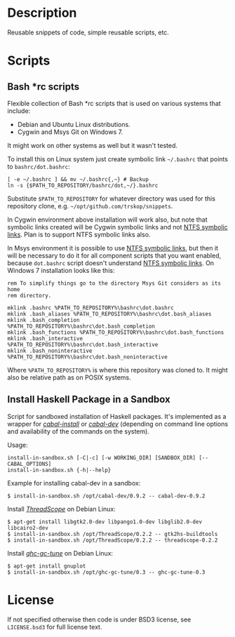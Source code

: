 Description
===========

Reusable snippets of code, simple reusable scripts, etc.


Scripts
=======

Bash \*rc scripts
-----------------

Flexible collection of Bash \*rc scripts that is used on various systems that
include:

* Debian and Ubuntu Linux distributions.
* Cygwin and Msys Git on Windows 7.

It might work on other systems as well but it wasn't tested.

To install this on Linux system just create symbolic link `~/.bashrc` that
points to `bashrc/dot.bashrc`:

    [ -e ~/.bashrc ] && mv ~/.bashrc{,~} # Backup
    ln -s {$PATH_TO_REPOSITORY/bashrc/dot,~/}.bashrc

Substitute `$PATH_TO_REPOSITORY` for whatever directory was used for this
repository clone, e.g. `~/opt/github.com/trskop/snippets`.

In Cygwin environment above installation will work also, but note that symbolic
links created will be Cygwin symbolic links and not [NTFS symbolic links][NTFS
symbolic link]. Plan is to support NTFS symbolic links also.

In Msys environment it is possible to use [NTFS symbolic links][NTFS symbolic
link], but then it will be necessary to do it for all component scripts that
you want enabled, because `dot.bashrc` script doesn't understand [NTFS symbolic
links][NTFS symbolic link]. On Windows 7 installation looks like this:

    rem To simplify things go to the directory Msys Git considers as its home
    rem directory.

    mklink .bashrc %PATH_TO_REPOSITORY%\bashrc\dot.bashrc
    mklink .bash_aliases %PATH_TO_REPOSITORY%\bashrc\dot.bash_aliases
    mklink .bash_completion %PATH_TO_REPOSITORY%\bashrc\dot.bash_completion
    mklink .bash_functions %PATH_TO_REPOSITORY%\bashrc\dot.bash_functions
    mklink .bash_interactive %PATH_TO_REPOSITORY%\bashrc\dot.bash_interactive
    mklink .bash_noninteractive %PATH_TO_REPOSITORY%\bashrc\dot.bash_noninteractive

Where `%PATH_TO_REPOSITORY%` is where this repository was cloned to. It might
also be relative path as on POSIX systems.


Install Haskell Package in a Sandbox
------------------------------------

Script for sandboxed installation of Haskell packages. It's implemented as a
wrapper for [*cabal-install*][cabal-install] or [*cabal-dev*][cabal-dev]
(depending on command line options and availability of the commands on the
system).

Usage:

```
install-in-sandbox.sh [-C|-c] [-w WORKING_DIR] [SANDBOX_DIR] [-- CABAL_OPTIONS]
install-in-sandbox.sh {-h|--help}
```

Example for installing cabal-dev in a sandbox:

```
$ install-in-sandbox.sh /opt/cabal-dev/0.9.2 -- cabal-dev-0.9.2
```

Install [*ThreadScope*][ThreadScope] on Debian Linux:

```
$ apt-get install libgtk2.0-dev libpango1.0-dev libglib2.0-dev libcairo2-dev
$ install-in-sandbox.sh /opt/ThreadScope/0.2.2 -- gtk2hs-buildtools
$ install-in-sandbox.sh /opt/ThreadScope/0.2.2 -- threadscope-0.2.2
```

Install [*ghc-gc-tune*][ghc-gc-tune] on Debian Linux:

```
$ apt-get install gnuplot
$ install-in-sandbox.sh /opt/ghc-gc-tune/0.3 -- ghc-gc-tune-0.3
```


License
=======

If not specified otherwise then code is under BSD3 license, see `LICENSE.bsd3`
for full license text.


[cabal-dev]:
  http://hackage.haskell.org/package/cabal-dev
  "HackageDB: cabal-dev is a tool for managing development builds of Haskell projects."
[cabal-install]:
  http://www.haskell.org/haskellwiki/Cabal-Install
  "HaskellWiki: Command-line tool that automates fetching, configuration, compilation and installation of Haskell libraries and programs."
[ghc-gc-tune]:
  https://donsbot.wordpress.com/2010/07/05/ghc-gc-tune-tuning-haskell-gc-settings-for-fun-and-profit/
  "Don Stewart's Blog: ghc-gc-tune: Tuning Haskell GC settings for fun and profit"
[NTFS symbolic link]:
  https://en.wikipedia.org/wiki/NTFS_symbolic_link
  "Wikipedia: NTFS symbolic link"
[ThreadScope]:
  http://www.haskell.org/haskellwiki/ThreadScope
  "ThreadScope is a tool for performance profiling of parallel Haskell programs."
